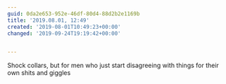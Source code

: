 ```yaml
---
guid: 0da2e653-952e-46df-80d4-88d2b2e1169b
title: '2019.08.01, 12:49'
created: '2019-08-01T10:49:23+00:00'
changed: '2019-09-24T19:19:42+00:00'


---
```


Shock collars, but for men who just start disagreeing with things for their own shits and giggles
